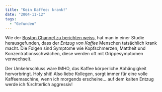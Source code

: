 ```yaml
---
title: "Kein Kaffee: krank!"
date: "2004-11-12"
tags:
  - "Gefunden"
---
```


Wie der [Boston Channel zu berichten weiss](http://www.thebostonchannel.com/health/3907978/detail.html), hat man in einer Studie herausgefunden, dass der _Entzug von Kaffee_ Menschen tatsächlich krank macht. Die Folgen sind Symptome wie Kopfschmerzen, Mattheit und Konzentrationsschwächen, diese werden oft mit Grippesymptomen verwechselt.

Der Umkehrschluss wäre IMHO, das Kaffee körperliche Abhängigkeit hervorbringt. Holy shit! Also liebe Kollegen, sorgt immer für eine volle Kaffeemaschine, wenn ich morgends erscheine... auf dem kalten Entzug werde ich fürchterlich aggressiv!

